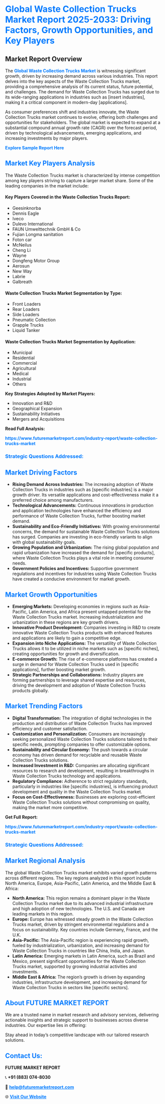 <h1 style="color: #007BFF;">Global Waste Collection Trucks Market Report 2025-2033: Driving Factors, Growth Opportunities, and Key Players</h1>

<section id="overview">
<h2>Market Report Overview</h2>
<p>The <a href="https://www.futuremarketreport.com/industry-report/waste-collection-trucks-market" style="color: #007BFF; text-decoration: none;"><strong>Global Waste Collection Trucks Market</strong></a> is witnessing significant growth, driven by increasing demand across various industries. This report delves into the key aspects of the Waste Collection Trucks market, providing a comprehensive analysis of its current status, future potential, and challenges. The demand for Waste Collection Trucks has surged due to its wide-ranging applications in industries such as [insert industries], making it a critical component in modern-day [applications].</p>
<p>As consumer preferences shift and industries innovate, the Waste Collection Trucks market continues to evolve, offering both challenges and opportunities for stakeholders. The global market is expected to expand at a substantial compound annual growth rate (CAGR) over the forecast period, driven by technological advancements, emerging applications, and increasing investments by major players.</p>
</section>

<section id="overview">
<p><a href="https://www.futuremarketreport.com/request-sample/reportId=91732" style="color: #007BFF; text-decoration: none;"><strong>Explore Sample Report Here</strong></a></p>
</section>

<section id="key-players">
<h2 style="color: #007BFF;">Market Key Players Analysis</h2>
<p>The Waste Collection Trucks market is characterized by intense competition among key players striving to capture a larger market share. Some of the leading companies in the market include:</p>
<h4>Key Players Covered in the Waste Collection Trucks Report:</h4>
<ul><li>Geesinknorba</li><li>Dennis Eagle</li><li>Iveco</li><li>Dulevo International</li><li>FAUN Umwelttechnik GmbH &amp; Co</li><li>Fujian Longma sanitation</li><li>Foton car</li><li>McNeilus</li><li>Cheng Li</li><li>Wayne</li><li>Dongfeng Motor Group</li><li>Aerosun</li><li>New Way</li><li>Labrie</li><li>Galbreath</li></ul>
<h4>Waste Collection Trucks Market Segmentation by Type:</h4>
<ul><li>Front Loaders</li><li>Rear Loaders</li><li>Side Loaders</li><li>Pneumatic Collection</li><li>Grapple Trucks</li><li>Liquid Tanker</li></ul>

<h4>Waste Collection Trucks Market Segmentation by Application:</h4>
<ul><li>Municipal</li><li>Residential</li><li>Commercial</li><li>Agricultural</li><li>Medical</li><li>Industrial</li><li>Others</li></ul>
<p><strong>Key Strategies Adopted by Market Players:</strong></p>
<ul>
<li>Innovation and R&D</li>
<li>Geographical Expansion</li>
<li>Sustainability Initiatives</li>
<li>Mergers and Acquisitions</li>
</ul>
</section>

<section>
<p><strong>Read Full Analysis: </strong></p><a href="https://www.futuremarketreport.com/industry-report/waste-collection-trucks-market" style="color: #007BFF; text-decoration: none;"><strong>https://www.futuremarketreport.com/industry-report/waste-collection-trucks-market</strong></a>
<h3 style="color: #007BFF;">Strategic Questions Addressed:</h3>
</section>

<section id="driving-factors">
<h2 style="color: #007BFF;">Market Driving Factors</h2>
<ul>
<li><strong>Rising Demand Across Industries:</strong> The increasing adoption of Waste Collection Trucks in industries such as [specific industries] is a major growth driver. Its versatile applications and cost-effectiveness make it a preferred choice among manufacturers.</li>
<li><strong>Technological Advancements:</strong> Continuous innovations in production and application technologies have enhanced the efficiency and performance of Waste Collection Trucks, further boosting market demand.</li>
<li><strong>Sustainability and Eco-Friendly Initiatives:</strong> With growing environmental concerns, the demand for sustainable Waste Collection Trucks solutions has surged. Companies are investing in eco-friendly variants to align with global sustainability goals.</li>
<li><strong>Growing Population and Urbanization:</strong> The rising global population and rapid urbanization have increased the demand for [specific products], where Waste Collection Trucks plays a vital role in meeting consumer needs.</li>
<li><strong>Government Policies and Incentives:</strong> Supportive government regulations and incentives for industries using Waste Collection Trucks have created a conducive environment for market growth.</li>
</ul>
</section>

<section id="growth-opportunities">
<h2 style="color: #007BFF;">Market Growth Opportunities</h2>
<ul>
<li><strong>Emerging Markets:</strong> Developing economies in regions such as Asia-Pacific, Latin America, and Africa present untapped potential for the Waste Collection Trucks market. Increasing industrialization and urbanization in these regions are key growth drivers.</li>
<li><strong>Innovative Product Development:</strong> Companies investing in R&D to create innovative Waste Collection Trucks products with enhanced features and applications are likely to gain a competitive edge.</li>
<li><strong>Expansion into Niche Applications:</strong> The versatility of Waste Collection Trucks allows it to be utilized in niche markets such as [specific niches], creating opportunities for growth and diversification.</li>
<li><strong>E-commerce Growth:</strong> The rise of e-commerce platforms has created a surge in demand for Waste Collection Trucks used in [specific applications], further boosting market growth.</li>
<li><strong>Strategic Partnerships and Collaborations:</strong> Industry players are forming partnerships to leverage shared expertise and resources, driving the development and adoption of Waste Collection Trucks products globally.</li>
</ul>
</section>

<section id="trending-factors">
<h2 style="color: #007BFF;">Market Trending Factors</h2>
<ul>
<li><strong>Digital Transformation:</strong> The integration of digital technologies in the production and distribution of Waste Collection Trucks has improved efficiency and customer satisfaction.</li>
<li><strong>Customization and Personalization:</strong> Consumers are increasingly seeking personalized Waste Collection Trucks solutions tailored to their specific needs, prompting companies to offer customizable options.</li>
<li><strong>Sustainability and Circular Economy:</strong> The push towards a circular economy has driven demand for recyclable and reusable Waste Collection Trucks solutions.</li>
<li><strong>Increased Investment in R&D:</strong> Companies are allocating significant resources to research and development, resulting in breakthroughs in Waste Collection Trucks technology and applications.</li>
<li><strong>Regulatory Compliance:</strong> Adherence to strict regulatory standards, particularly in industries like [specific industries], is influencing product development and quality in the Waste Collection Trucks market.</li>
<li><strong>Focus on Cost-Effectiveness:</strong> Businesses are exploring cost-efficient Waste Collection Trucks solutions without compromising on quality, making the market more competitive.</li>
</ul>
</section>

<section>
<p><strong>Get Full Report: </strong></p><a href="https://www.futuremarketreport.com/industry-report/waste-collection-trucks-market" style="color: #007BFF; text-decoration: none;"><strong>https://www.futuremarketreport.com/industry-report/waste-collection-trucks-market</strong></a>
<h3 style="color: #007BFF;">Strategic Questions Addressed:</h3>
</section>


<section id="regional-analysis">
<h2 style="color: #007BFF;">Market Regional Analysis</h2>
<p>The global Waste Collection Trucks market exhibits varied growth patterns across different regions. The key regions analyzed in this report include North America, Europe, Asia-Pacific, Latin America, and the Middle East & Africa:</p>
<ul>
<li><strong>North America:</strong> This region remains a dominant player in the Waste Collection Trucks market due to its advanced industrial infrastructure and high adoption of new technologies. The U.S. and Canada are leading markets in this region.</li>
<li><strong>Europe:</strong> Europe has witnessed steady growth in the Waste Collection Trucks market, driven by stringent environmental regulations and a focus on sustainability. Key countries include Germany, France, and the U.K.</li>
<li><strong>Asia-Pacific:</strong> The Asia-Pacific region is experiencing rapid growth, fueled by industrialization, urbanization, and increasing demand for Waste Collection Trucks in countries like China, India, and Japan.</li>
<li><strong>Latin America:</strong> Emerging markets in Latin America, such as Brazil and Mexico, present significant opportunities for the Waste Collection Trucks market, supported by growing industrial activities and investments.</li>
<li><strong>Middle East & Africa:</strong> The region’s growth is driven by expanding industries, infrastructure development, and increasing demand for Waste Collection Trucks in sectors like [specific sectors].</li>
</ul>
</section>

<footer>
<h2 style="color: #007BFF;">About FUTURE MARKET REPORT</h2>
<p>We are a trusted name in market research and advisory services, delivering actionable insights and strategic support to businesses across diverse industries. Our expertise lies in offering:</p>

<p>Stay ahead in today’s competitive landscape with our tailored research solutions.</p>

<h2 style="color: #007BFF;">Contact Us:</h2>
<p><strong>FUTURE MARKET REPORT</strong></p>
<p>📞 <strong>+91 (883) 074-8030</strong></p>
<p>📧 <strong><a href="mailto:help@futuremarketreport.com" style="color: #007BFF;">help@futuremarketreport.com</a></strong></p>
<p>🌐 <strong><a href="https://www.futuremarketreport.com/" style="color: #007BFF;">Visit Our Website</a></strong></p>
</footer>